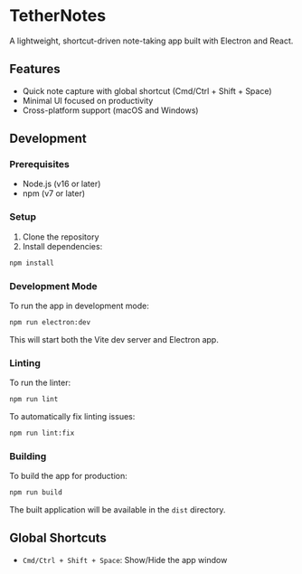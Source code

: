 # TetherNotes

A lightweight, shortcut-driven note-taking app built with Electron and React.

## Features

- Quick note capture with global shortcut (Cmd/Ctrl + Shift + Space)
- Minimal UI focused on productivity
- Cross-platform support (macOS and Windows)

## Development

### Prerequisites

- Node.js (v16 or later)
- npm (v7 or later)

### Setup

1. Clone the repository
2. Install dependencies:
```bash
npm install
```

### Development Mode

To run the app in development mode:

```bash
npm run electron:dev
```

This will start both the Vite dev server and Electron app.

### Linting

To run the linter:

```bash
npm run lint
```

To automatically fix linting issues:

```bash
npm run lint:fix
```

### Building

To build the app for production:

```bash
npm run build
```

The built application will be available in the `dist` directory.

## Global Shortcuts

- `Cmd/Ctrl + Shift + Space`: Show/Hide the app window
